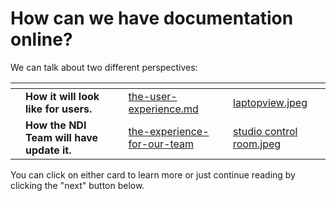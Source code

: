 # How can we have documentation online?

We can talk about two different perspectives:

<table data-column-title-hidden data-view="cards"><thead><tr><th></th><th></th><th></th><th data-hidden data-card-target data-type="content-ref"></th><th data-hidden data-card-cover data-type="files"></th></tr></thead><tbody><tr><td></td><td><strong>How it will look like for users.</strong></td><td></td><td><a href="the-user-experience.md">the-user-experience.md</a></td><td><a href="../../.gitbook/assets/laptopview.jpeg">laptopview.jpeg</a></td></tr><tr><td></td><td><strong>How the NDI Team will have update it.</strong></td><td></td><td><a href="the-experience-for-our-team/">the-experience-for-our-team</a></td><td><a href="../../.gitbook/assets/studio control room.jpeg">studio control room.jpeg</a></td></tr></tbody></table>

You can click on either card to learn more or just continue reading by clicking the "next" button below.
